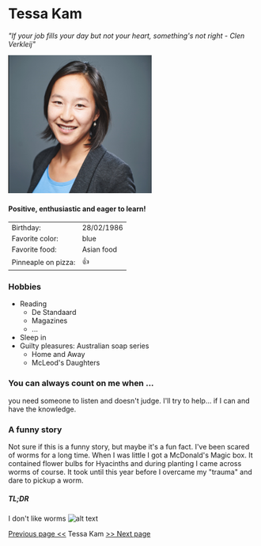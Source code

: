 # Tessa Kam

*"If your job fills your day but not your heart, something's not right - Clen Verkleij"*

![image](TessaKam_LR.png)

#### Positive, enthusiastic and eager to learn!
|||
|--- | ---|
|Birthday:|28/02/1986|
|Favorite color:| blue
|Favorite food:|Asian food |
|Pinneaple on pizza:| :+1:
### Hobbies
* Reading
    * De Standaard
    * Magazines
    * ...
* Sleep in
* Guilty pleasures: Australian soap series
    * Home and Away
    * McLeod's Daughters

### You can always count on me when ...
you need someone to listen and doesn't judge. 
I'll try to help... if I can and have the knowledge.

### A funny story
Not sure if this is a funny story, but maybe it's a fun fact.
I've been scared of worms for a long time. When I was little I got a McDonald's Magic box. It contained flower bulbs for Hyacinths and during planting I came across worms of course. It took until this year before I overcame my "trauma" and dare to pickup a worm.

##### TL;DR
I don't like worms
![alt text](https://media.giphy.com/media/20H2mb2XvpncDGsdXj/giphy.gif)


[Previous page <<](https://github.com/nikkizol/markdown-challenge) Tessa Kam [>> Next page](https://github.com/victoriasof/markdown-challenge)


